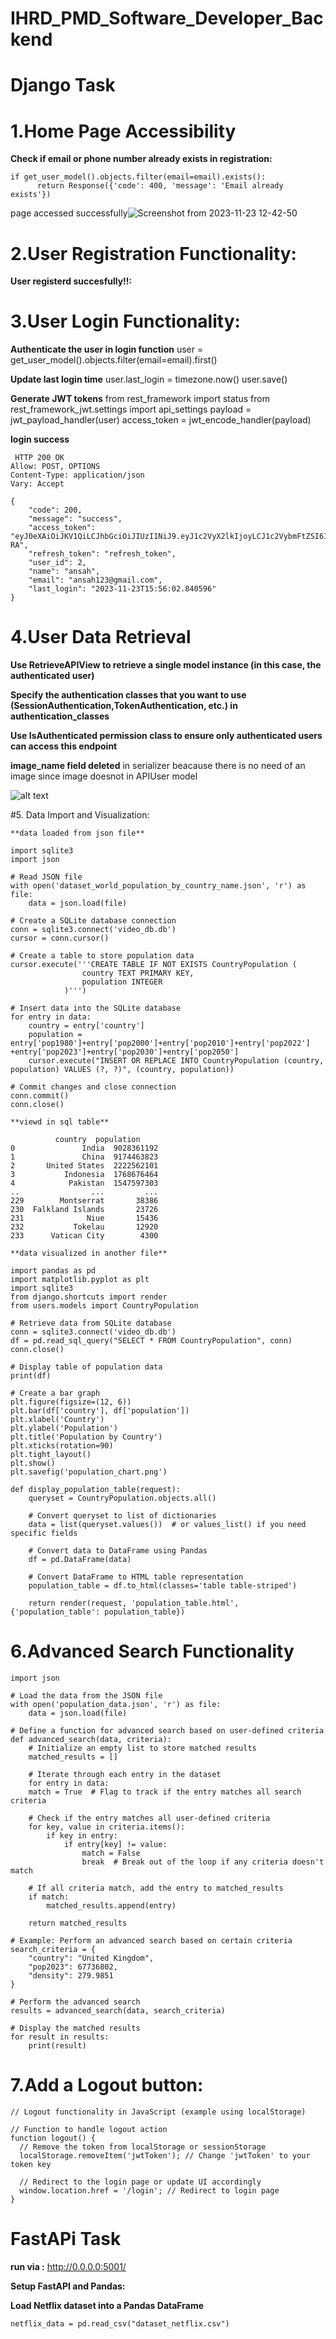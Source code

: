 # IHRD_PMD_Software_Developer_Backend

# Django Task


# 1.Home Page Accessibility
**Check if email or phone number already exists in registration:**

	if get_user_model().objects.filter(email=email).exists():
	      return Response({'code': 400, 'message': 'Email already exists'})

page accessed successfully![Screenshot from 2023-11-23 12-42-50](https://github.com/ihsan292292/IHRD_PMD_Software_Developer_Backend/assets/97184876/f08fea54-e996-4908-9d28-b434421c6698)

 
# 2.User Registration Functionality:
**User registerd succesfully!!:**	 
      
   
# 3.User Login Functionality:

**Authenticate the user in login function**
        user = get_user_model().objects.filter(email=email).first()
        
**Update last login time**
            user.last_login = timezone.now()
            user.save()
 
**Generate JWT tokens**
  from rest_framework import status
  from rest_framework_jwt.settings import api_settings
            payload = jwt_payload_handler(user)
            access_token = jwt_encode_handler(payload)
            
**login success**

	 HTTP 200 OK
	Allow: POST, OPTIONS
	Content-Type: application/json
	Vary: Accept

	{
	    "code": 200,
	    "message": "success",
	    "access_token": "eyJ0eXAiOiJKV1QiLCJhbGciOiJIUzI1NiJ9.eyJ1c2VyX2lkIjoyLCJ1c2VybmFtZSI6ImFuc2FoMTIzQGdtYWlsLmNvbSIsImV4cCI6MTcwMDc1NTI2MiwiZW1haWwiOiJhbnNhaDEyM0BnbWFpbC5jb20ifQ.4ZxVjPyBN1RxTD8KfxoONkqJbeIUh83gM2nbojXI-RA",
	    "refresh_token": "refresh_token",
	    "user_id": 2,
	    "name": "ansah",
	    "email": "ansah123@gmail.com",
	    "last_login": "2023-11-23T15:56:02.840596"
	}
	
# 4.User Data Retrieval

**Use RetrieveAPIView to retrieve a single model instance (in this case, the authenticated user)**

**Specify the authentication classes that you want to use 				   (SessionAuthentication,TokenAuthentication, etc.) in authentication_classes**

**Use IsAuthenticated permission class to ensure only authenticated users can access this endpoint**
 
**image_name field deleted** in serializer beacause there is no need of an image since image doesnot in APIUser model
 
 ![alt text](https://drive.google.com/file/d/1valyFi0SBcmWrS98fBJApP-PoYy3HVzX/view?usp=sharing)
 
#5. Data Import and Visualization:

	**data loaded from json file**
	
	import sqlite3
	import json

	# Read JSON file
	with open('dataset_world_population_by_country_name.json', 'r') as file:
	    data = json.load(file)

	# Create a SQLite database connection
	conn = sqlite3.connect('video_db.db')
	cursor = conn.cursor()

	# Create a table to store population data
	cursor.execute('''CREATE TABLE IF NOT EXISTS CountryPopulation (
		            country TEXT PRIMARY KEY,
		            population INTEGER
		        )''')

	# Insert data into the SQLite database
	for entry in data:
	    country = entry['country']
	    population = entry['pop1980']+entry['pop2000']+entry['pop2010']+entry['pop2022']					+entry['pop2023']+entry['pop2030']+entry['pop2050']
	    cursor.execute("INSERT OR REPLACE INTO CountryPopulation (country, population) VALUES (?, ?)", (country, population))

	# Commit changes and close connection
	conn.commit()
	conn.close()
		
	**viewd in sql table**
	
			  country  population
	0               India  9028361192
	1               China  9174463823
	2       United States  2222562101
	3           Indonesia  1768676464
	4            Pakistan  1547597303
	..                ...         ...
	229        Montserrat       38386
	230  Falkland Islands       23726
	231              Niue       15436
	232           Tokelau       12920
	233      Vatican City        4300
	
	**data visualized in another file**
	
	import pandas as pd
	import matplotlib.pyplot as plt
	import sqlite3
	from django.shortcuts import render
	from users.models import CountryPopulation

	# Retrieve data from SQLite database
	conn = sqlite3.connect('video_db.db')
	df = pd.read_sql_query("SELECT * FROM CountryPopulation", conn)
	conn.close()

	# Display table of population data
	print(df)

	# Create a bar graph
	plt.figure(figsize=(12, 6))
	plt.bar(df['country'], df['population'])
	plt.xlabel('Country')
	plt.ylabel('Population')
	plt.title('Population by Country')
	plt.xticks(rotation=90)
	plt.tight_layout()
	plt.show()
	plt.savefig('population_chart.png')

	def display_population_table(request):
	    queryset = CountryPopulation.objects.all()

	    # Convert queryset to list of dictionaries
	    data = list(queryset.values())  # or values_list() if you need specific fields

	    # Convert data to DataFrame using Pandas
	    df = pd.DataFrame(data)

	    # Convert DataFrame to HTML table representation
	    population_table = df.to_html(classes='table table-striped')

	    return render(request, 'population_table.html', {'population_table': population_table})
	    
	    
# 6.Advanced Search Functionality

	import json
	
	# Load the data from the JSON file
	with open('population_data.json', 'r') as file:
	    data = json.load(file)

	# Define a function for advanced search based on user-defined criteria
	def advanced_search(data, criteria):
	    # Initialize an empty list to store matched results
	    matched_results = []

	    # Iterate through each entry in the dataset
	    for entry in data:
		match = True  # Flag to track if the entry matches all search criteria

		# Check if the entry matches all user-defined criteria
		for key, value in criteria.items():
		    if key in entry:
		        if entry[key] != value:
		            match = False
		            break  # Break out of the loop if any criteria doesn't match

		# If all criteria match, add the entry to matched_results
		if match:
		    matched_results.append(entry)

	    return matched_results

	# Example: Perform an advanced search based on certain criteria
	search_criteria = {
	    "country": "United Kingdom",
	    "pop2023": 67736802,
	    "density": 279.9851
	}

	# Perform the advanced search
	results = advanced_search(data, search_criteria)

	# Display the matched results
	for result in results:
	    print(result)

# 7.Add a Logout button:

	// Logout functionality in JavaScript (example using localStorage)

	// Function to handle logout action
	function logout() {
	  // Remove the token from localStorage or sessionStorage
	  localStorage.removeItem('jwtToken'); // Change 'jwtToken' to your token key

	  // Redirect to the login page or update UI accordingly
	  window.location.href = '/login'; // Redirect to login page
	}
	
	
	
	
# FastAPi Task

**run via :** http://0.0.0.0:5001/

**Setup FastAPI and Pandas:**

**Load Netflix dataset into a Pandas DataFrame**

	netflix_data = pd.read_csv("dataset_netflix.csv")




